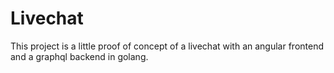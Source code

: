 # Livechat

This project is a little proof of concept of a livechat with an angular frontend and a graphql backend in golang.
